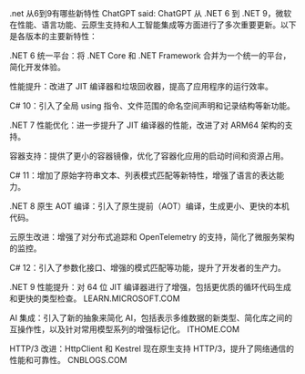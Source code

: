 


.net 从6到9有哪些新特性
ChatGPT said:
ChatGPT
从 .NET 6 到 .NET 9，微软在性能、语言功能、云原生支持和人工智能集成等方面进行了多次重要更新。以下是各版本的主要新特性：

.NET 6
统一平台：将 .NET Core 和 .NET Framework 合并为一个统一的平台，简化开发体验。

性能提升：改进了 JIT 编译器和垃圾回收器，提高了应用程序的运行效率。

C# 10：引入了全局 using 指令、文件范围的命名空间声明和记录结构等新功能。

.NET 7
性能优化：进一步提升了 JIT 编译器的性能，改进了对 ARM64 架构的支持。

容器支持：提供了更小的容器镜像，优化了容器化应用的启动时间和资源占用。

C# 11：增加了原始字符串文本、列表模式匹配等新特性，增强了语言的表达能力。

.NET 8
原生 AOT 编译：引入了原生提前（AOT）编译，生成更小、更快的本机代码。

云原生改进：增强了对分布式追踪和 OpenTelemetry 的支持，简化了微服务架构的监控。

C# 12：引入了参数化接口、增强的模式匹配等功能，提升了开发者的生产力。

.NET 9
性能提升：对 64 位 JIT 编译器进行了增强，包括更优质的循环代码生成和更快的类型检查。
LEARN.MICROSOFT.COM

AI 集成：引入了新的抽象来简化 AI，包括表示多维数据的新类型、简化库之间的互操作性，以及针对常用模型系列的增强标记化。
ITHOME.COM

HTTP/3 改进：HttpClient 和 Kestrel 现在原生支持 HTTP/3，提升了网络通信的性能和可靠性。
CNBLOGS.COM

